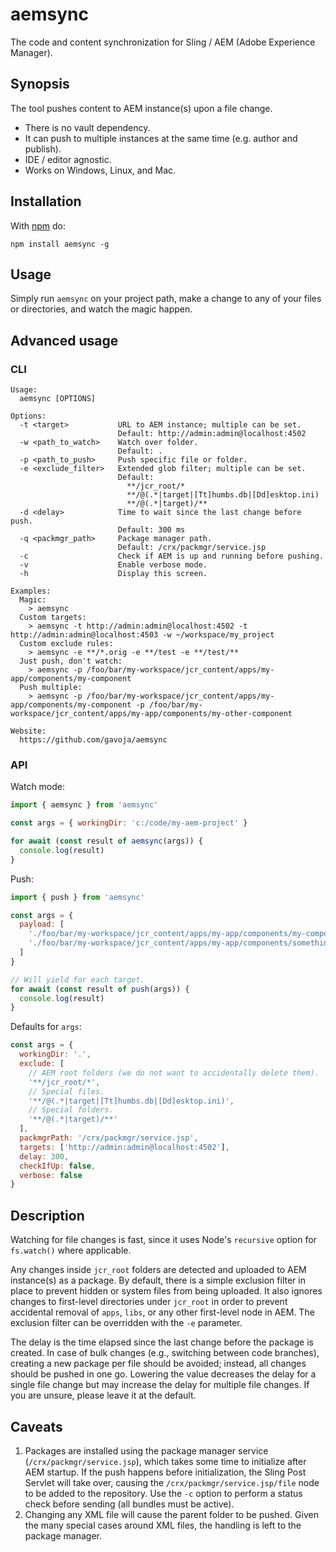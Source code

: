 # aemsync


The code and content synchronization for Sling / AEM (Adobe Experience Manager).

## Synopsis

The tool pushes content to AEM instance(s) upon a file change.

* There is no vault dependency.
* It can push to multiple instances at the same time (e.g. author and publish).
* IDE / editor agnostic.
* Works on Windows, Linux, and Mac.

## Installation

With [npm](http://npmjs.org) do:

```
npm install aemsync -g
```

## Usage

Simply run `aemsync` on your project path, make a change to any of your files or directories, and watch the magic happen.

## Advanced usage

### CLI

```
Usage:
  aemsync [OPTIONS]

Options:
  -t <target>           URL to AEM instance; multiple can be set.
                        Default: http://admin:admin@localhost:4502
  -w <path_to_watch>    Watch over folder.
                        Default: .
  -p <path_to_push>     Push specific file or folder.
  -e <exclude_filter>   Extended glob filter; multiple can be set.
                        Default:
                          **/jcr_root/*
                          **/@(.*|target|[Tt]humbs.db|[Dd]esktop.ini)
                          **/@(.*|target)/**
  -d <delay>            Time to wait since the last change before push.
                        Default: 300 ms
  -q <packmgr_path>     Package manager path.
                        Default: /crx/packmgr/service.jsp
  -c                    Check if AEM is up and running before pushing.
  -v                    Enable verbose mode.
  -h                    Display this screen.

Examples:
  Magic:
    > aemsync
  Custom targets:
    > aemsync -t http://admin:admin@localhost:4502 -t http://admin:admin@localhost:4503 -w ~/workspace/my_project
  Custom exclude rules:
    > aemsync -e **/*.orig -e **/test -e **/test/**
  Just push, don't watch:
    > aemsync -p /foo/bar/my-workspace/jcr_content/apps/my-app/components/my-component
  Push multiple:
    > aemsync -p /foo/bar/my-workspace/jcr_content/apps/my-app/components/my-component -p /foo/bar/my-workspace/jcr_content/apps/my-app/components/my-other-component

Website:
  https://github.com/gavoja/aemsync
```

### API

Watch mode:

```js
import { aemsync } from 'aemsync'

const args = { workingDir: 'c:/code/my-aem-project' }

for await (const result of aemsync(args)) {
  console.log(result)
}
```

Push:

```js
import { push } from 'aemsync'

const args = {
  payload: [
    './foo/bar/my-workspace/jcr_content/apps/my-app/components/my-component',
    './foo/bar/my-workspace/jcr_content/apps/my-app/components/something-else'
  ]
}

// Will yield for each target.
for await (const result of push(args)) {
  console.log(result)
}
```

Defaults for `args`:

```js
const args = {
  workingDir: '.',
  exclude: [
    // AEM root folders (we do not want to accidentally delete them).
    '**/jcr_root/*',
    // Special files.
    '**/@(.*|target|[Tt]humbs.db|[Dd]esktop.ini)',
    // Special folders.
    '**/@(.*|target)/**'
  ],
  packmgrPath: '/crx/packmgr/service.jsp',
  targets: ['http://admin:admin@localhost:4502'],
  delay: 300,
  checkIfUp: false,
  verbose: false
}
```

## Description

Watching for file changes is fast, since it uses Node's `recursive` option for `fs.watch()` where applicable.

Any changes inside `jcr_root` folders are detected and uploaded to AEM instance(s) as a package. By default, there is a simple exclusion filter in place to prevent hidden or system files from being uploaded. It also ignores changes to first-level directories under `jcr_root` in order to prevent accidental removal of `apps`, `libs`, or any other first-level node in AEM. The exclusion filter can be overridden with the `-e` parameter.

The delay is the time elapsed since the last change before the package is created. In case of bulk changes (e.g., switching between code branches), creating a new package per file should be avoided; instead, all changes should be pushed in one go. Lowering the value decreases the delay for a single file change but may increase the delay for multiple file changes. If you are unsure, please leave it at the default.

## Caveats

1. Packages are installed using the package manager service (`/crx/packmgr/service.jsp`), which takes some time to initialize after AEM startup. If the push happens before initialization, the Sling Post Servlet will take over, causing the `/crx/packmgr/service.jsp/file` node to be added to the repository. Use the `-c` option to perform a status check before sending (all bundles must be active).
2. Changing any XML file will cause the parent folder to be pushed. Given the many special cases around XML files, the handling is left to the package manager.
